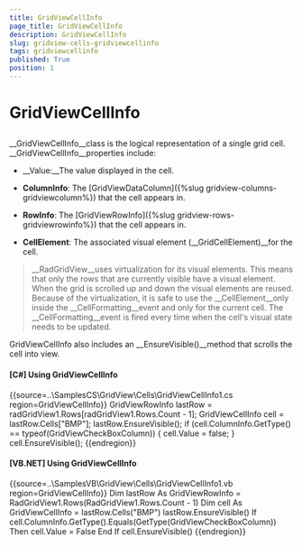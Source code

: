```yaml
---
title: GridViewCellInfo
page_title: GridViewCellInfo
description: GridViewCellInfo
slug: gridview-cells-gridviewcellinfo
tags: gridviewcellinfo
published: True
position: 1
---
```


# GridViewCellInfo



## 

__GridViewCellInfo__class is the logical representation of a single grid cell. __GridViewCellInfo__properties include:

* __Value:__The value displayed in the cell.

* __ColumnInfo__: The [GridViewDataColumn]({%slug gridview-columns-gridviewcolumn%}) that the cell appears in.

* __RowInfo__: The [GridViewRowInfo]({%slug gridview-rows-gridviewrowinfo%}) that the cell appears in.

* __CellElement__: The associated visual element (__GridCellElement)__for the cell.

>__RadGridView__uses virtualization for its visual elements. This means that only the rows that are currently visible have a visual element. When the grid is scrolled up and down the visual elements are reused. Because of the virtualization, it is safe to use the __CellElement__only inside the __CellFormatting__event and only for the current cell. The __CellFormatting__event is fired every time when the cell's visual state needs to be updated.

GridViewCellInfo also includes an __EnsureVisible()__method that scrolls the cell into view.

#### __[C#] Using GridViewCellInfo__

{{source=..\SamplesCS\GridView\Cells\GridViewCellInfo1.cs region=GridViewCellInfo}}
	            GridViewRowInfo lastRow = radGridView1.Rows[radGridView1.Rows.Count - 1];
			    GridViewCellInfo cell = lastRow.Cells["BMP"];
	            lastRow.EnsureVisible();
	            if (cell.ColumnInfo.GetType() == typeof(GridViewCheckBoxColumn))
	            {
	                cell.Value = false;
	            }
	            cell.EnsureVisible();
	{{endregion}}



#### __[VB.NET] Using GridViewCellInfo__

{{source=..\SamplesVB\GridView\Cells\GridViewCellInfo1.vb region=GridViewCellInfo}}
	        Dim lastRow As GridViewRowInfo = RadGridView1.Rows(RadGridView1.Rows.Count - 1)
	        Dim cell As GridViewCellInfo = lastRow.Cells("BMP")
	        lastRow.EnsureVisible()
	        If cell.ColumnInfo.GetType().Equals(GetType(GridViewCheckBoxColumn)) Then
	            cell.Value = False
	        End If
	        cell.EnsureVisible()
	{{endregion}}


